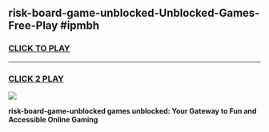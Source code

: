 
## risk-board-game-unblocked-Unblocked-Games-Free-Play #ipmbh
<h3>
<a href="https://us.freeplayer.one?title=risk-board-game-unblocked&ref=9M">CLICK TO PLAY</a></h3>
<hr>

<h3>
<a href="https://us.freeplayer.one?title=risk-board-game-unblocked&ref=9M">CLICK 2 PLAY</a>
  
</h3>

<a href="https://us.freeplayer.one?title=risk-board-game-unblocked&ref=9M"><img src="https://clearcache.store/games.png"></a>


**risk-board-game-unblocked games unblocked: Your Gateway to Fun and Accessible Online Gaming**
